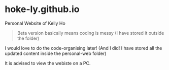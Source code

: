 # hoke-ly.github.io
Personal Website of Kelly Ho

> Beta version basically means coding is messy (I have stored it outside the folder)

I would love to do the code-organising later! (And I did! I have stored all the updated content inside the personal-web folder)

It is advised to view the webiste on a PC.
